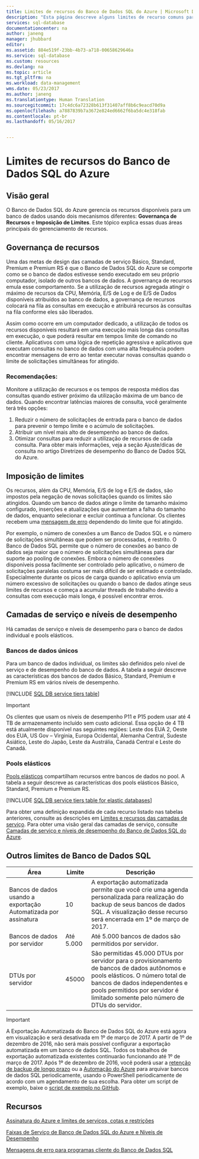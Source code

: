 ```yaml
---
title: Limites de recursos do Banco de Dados SQL do Azure | Microsoft Docs
description: "Esta página descreve alguns limites de recurso comuns para o Banco de Dados SQL do Azure."
services: sql-database
documentationcenter: na
author: janeng
manager: jhubbard
editor: 
ms.assetid: 884e519f-23bb-4b73-a718-00658629646a
ms.service: sql-database
ms.custom: resources
ms.devlang: na
ms.topic: article
ms.tgt_pltfrm: na
ms.workload: data-management
wms.date: 05/23/2017
ms.author: janeng
ms.translationtype: Human Translation
ms.sourcegitcommit: 17c4dc6a72328b613f31407aff8b6c9eacd70d9a
ms.openlocfilehash: a7887839b7a3672e824ed6662f6ba5dc4e318fab
ms.contentlocale: pt-br
ms.lasthandoff: 05/16/2017


---
```

# <a name="azure-sql-database-resource-limits"></a>Limites de recursos do Banco de Dados SQL do Azure
## <a name="overview"></a>Visão geral
O Banco de Dados SQL do Azure gerencia os recursos disponíveis para um banco de dados usando dois mecanismos diferentes: **Governança de Recursos** e **Imposição de Limites**. Este tópico explica essas duas áreas principais do gerenciamento de recursos.

## <a name="resource-governance"></a>Governança de recursos
Uma das metas de design das camadas de serviço Básico, Standard, Premium e Premium RS é que o Banco de Dados SQL do Azure se comporte como se o banco de dados estivesse sendo executado em seu próprio computador, isolado de outros bancos de dados. A governança de recursos emula esse comportamento. Se a utilização de recursos agregada atingir o máximo de recursos da CPU, Memória, E/S de Log e de E/S de Dados disponíveis atribuídos ao banco de dados, a governança de recursos colocará na fila as consultas em execução e atribuirá recursos às consultas na fila conforme eles são liberados.

Assim como ocorre em um computador dedicado, a utilização de todos os recursos disponíveis resultará em uma execução mais longa das consultas em execução, o que poderá resultar em tempos limite de comando no cliente. Aplicativos com uma lógica de repetição agressiva e aplicativos que executam consultas no banco de dados com uma alta frequência podem encontrar mensagens de erro ao tentar executar novas consultas quando o limite de solicitações simultâneas for atingido.

### <a name="recommendations"></a>Recomendações:
Monitore a utilização de recursos e os tempos de resposta médios das consultas quando estiver próximo da utilização máxima de um banco de dados. Quando encontrar latências maiores de consulta, você geralmente terá três opções:

1. Reduzir o número de solicitações de entrada para o banco de dados para prevenir o tempo limite e o acúmulo de solicitações.
2. Atribuir um nível mais alto de desempenho ao banco de dados.
3. Otimizar consultas para reduzir a utilização de recursos de cada consulta. Para obter mais informações, veja a seção Ajuste/dicas de consulta no artigo Diretrizes de desempenho do Banco de Dados SQL do Azure.

## <a name="enforcement-of-limits"></a>Imposição de limites
Os recursos, além da CPU, Memória, E/S de log e E/S de dados, são impostos pela negação de novas solicitações quando os limites são atingidos. Quando um banco de dados atinge o limite de tamanho máximo configurado, inserções e atualizações que aumentam a falha do tamanho de dados, enquanto selecionar e excluir continua a funcionar. Os clientes recebem uma [mensagem de erro](sql-database-develop-error-messages.md) dependendo do limite que foi atingido.

Por exemplo, o número de conexões a um Banco de Dados SQL e o número de solicitações simultâneas que podem ser processadas, é restrito. O Banco de Dados SQL permite que o número de conexões ao banco de dados seja maior que o número de solicitações simultâneas para dar suporte ao pooling de conexões. Embora o número de conexões disponíveis possa facilmente ser controlado pelo aplicativo, o número de solicitações paralelas costuma ser mais difícil de ser estimado e controlado. Especialmente durante os picos de carga quando o aplicativo envia um número excessivo de solicitações ou quando o banco de dados atinge seus limites de recursos e começa a acumular threads de trabalho devido a consultas com execução mais longa, é possível encontrar erros.

## <a name="service-tiers-and-performance-levels"></a>Camadas de serviço e níveis de desempenho
Há camadas de serviço e níveis de desempenho para o banco de dados individual e pools elásticos.

### <a name="single-databases"></a>Bancos de dados únicos
Para um banco de dados individual, os limites são definidos pelo nível de serviço e de desempenho do banco de dados. A tabela a seguir descreve as características dos bancos de dados Básico, Standard, Premium e Premium RS em vários níveis de desempenho.

[!INCLUDE [SQL DB service tiers table](../../includes/sql-database-service-tiers-table.md)]

> [!IMPORTANT]
> Os clientes que usam os níveis de desempenho P11 e P15 podem usar até 4 TB de armazenamento incluído sem custo adicional. Essa opção de 4 TB está atualmente disponível nas seguintes regiões: Leste dos EUA 2, Oeste dos EUA, US Gov – Virginia, Europa Ocidental, Alemanha Central, Sudeste Asiático, Leste do Japão, Leste da Austrália, Canadá Central e Leste do Canadá.
>

### <a name="elastic-pools"></a>Pools elásticos
[Pools elásticos](sql-database-elastic-pool.md) compartilham recursos entre bancos de dados no pool. A tabela a seguir descreve as características dos pools elásticos Básico, Standard, Premium e Premium RS.

[!INCLUDE [SQL DB service tiers table for elastic databases](../../includes/sql-database-service-tiers-table-elastic-pools.md)]

Para obter uma definição expandida de cada recurso listado nas tabelas anteriores, consulte as descrições em [Limites e recursos das camadas de serviço](sql-database-performance-guidance.md#service-tier-capabilities-and-limits). Para obter uma visão geral das camadas de serviço, consulte [Camadas de serviço e níveis de desempenho do Banco de Dados SQL do Azure](sql-database-service-tiers.md).

## <a name="other-sql-database-limits"></a>Outros limites de Banco de Dados SQL
| Área | Limite | Descrição |
| --- | --- | --- |
| Bancos de dados usando a exportação Automatizada por assinatura |10 |A exportação automatizada permite que você crie uma agenda personalizada para realização do backup de seus bancos de dados SQL. A visualização desse recurso será encerrada em 1º de março de 2017.  |
| Bancos de dados por servidor |Até 5.000 |Até 5.000 bancos de dados são permitidos por servidor. |
| DTUs por servidor |45000 |São permitidas 45.000 DTUs por servidor para o provisionamento de bancos de dados autônomos e pools elásticos. O número total de bancos de dados independentes e pools permitidos por servidor é limitado somente pelo número de DTUs do servidor.  

> [!IMPORTANT]
> A Exportação Automatizada do Banco de Dados SQL do Azure está agora em visualização e será desativada em 1º de março de 2017. A partir de 1º de dezembro de 2016, não será mais possível configurar a exportação automatizada em um banco de dados SQL. Todos os trabalhos de exportação automatizada existentes continuarão funcionando até 1º de março de 2017. Após 1º de dezembro de 2016, você poderá usar a [retenção de backup de longo prazo](sql-database-long-term-retention.md) ou a [Automação do Azure](../automation/automation-intro.md) para arquivar bancos de dados SQL periodicamente, usando o PowerShell periodicamente de acordo com um agendamento de sua escolha. Para obter um script de exemplo, baixe o [script de exemplo no GitHub](https://github.com/Microsoft/sql-server-samples/tree/master/samples/manage/azure-automation-automated-export).
>


## <a name="resources"></a>Recursos
[Assinatura do Azure e limites de serviços, cotas e restrições](../azure-subscription-service-limits.md)

[Faixas de Serviço de Banco de Dados SQL do Azure e Níveis de Desempenho](sql-database-service-tiers.md)

[Mensagens de erro para programas cliente do Banco de Dados SQL](sql-database-develop-error-messages.md)

